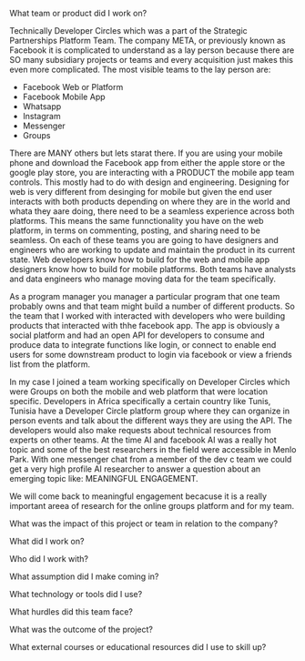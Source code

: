 What team or product did I work on? 

Technically Developer Circles which was a part of the Strategic Partnerships Platform Team. The company META, or previously known as Facebook it is complicated to understand as a lay person because there are SO many subsidiary projects or teams and every acquisition just makes this even more complicated. The most visible teams to the lay person are:

- Facebook Web or Platform
- Facebook Mobile App
- Whatsapp
- Instagram
- Messenger
- Groups

There are MANY others but lets starat there. If you are using your mobile phone and download the Facebook app from either the apple store or the google play store, you are interacting with a PRODUCT the mobile app team controls. This mostly had to do with design and engineering. Designing for web is very different from desinging for mobile but given the end user interacts with both products depending on where they are in the world and whata they aare doing, there need to be a seamless experience across both platforms. This means the same funnctionality you have on the web platform, in terms on commenting, posting, and sharing need to be seamless. On each of these teams you are going to have designers and engineers who are working to update and maintain the product in its current state. Web developers know how to build for the web and mobile app designers know how to build for mobile platforms. Both teams have analysts and data engineers who manage moving data for the team specifically. 

As a program manager you manager a particular program that one team probably owns and that team might build a number of different products. So the team that I worked with interacted with developers who were building products that interacted with thhe facebook app. The app is obviously a social platform and had an open API for developers to consume and produce data to integrate functions like login, or connect to enable end users for some downstream product to login via facebook or view a friends list from the platform.

In my case I joined a team working specifically on Developer Circles which were Groups on both the mobile and web platform that were location specific. Developers in Africa specifically a certain country like Tunis, Tunisia have a Developer Circle platform group where they can organize in person events and talk about the different ways they are using the API. The developers would also make requests about technical resources from experts on other teams. At the time AI and facebook AI was a really hot topic and some of the best researchers in the field were accessible in Menlo Park. With one messenger chat from a member of the dev c team we could get a very high profile AI researcher to answer a question about an emerging topic like: MEANINGFUL ENGAGEMENT.

We will come back to meaningful engagement becacuse it is a really important areea of research for the online groups platform and for my team.

What was the impact of this project or team in relation to the company? 

What did I work on? 

Who did I work with? 

What assumption did I make coming in? 

What technology or tools did I use? 

What hurdles did this team face? 

What was the outcome of the project? 

What external courses or educational resources did I use to skill up? 

